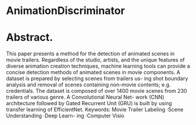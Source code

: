 # AnimationDiscriminator


# Abstract.

This paper presents a method for the detection of animated
scenes in movie trailers. Regardless of the studio, artists, and the unique
features of diverse animation creation techniques, machine learning tools
can provide a concise detection methods of animated scenes in movie
components. A dataset is prepared by selecting scenes from trailers us-
ing shot boundary analysis and removal of scenes containing non-movie
contents; e.g. credentials. The dataset is composed of over 1400 movie
scenes from 230 trailers of various genre. A Convolutional Neural Net-
work (CNN) architecture followed by Gated Recurrent Unit (GRU) is
built by using transfer learning of EfficientNet.
Keywords: Movie Trailer Labeling ·Scene Understanding ·Deep Learn-
ing ·Computer Visio

